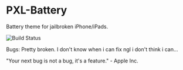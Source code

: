 # PXL-Battery

Battery theme for jailbroken iPhone/iPads.

![Build Status](https://github.com/turannul/PXL-Battery/actions/workflows/Build.yml/badge.svg)

Bugs: Pretty broken. I don't know when i can fix ngl i don't think i can...

"Your next bug is not a bug, it's a feature." - Apple Inc.
